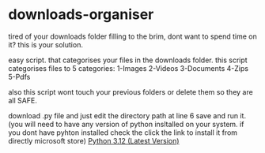 # downloads-organiser
tired of your downloads folder filling to the brim, dont want to spend time on it? this is your solution.

easy script. that categorises your files in the downloads folder.
this script categorises files to 5 categories:
1-Images
2-Videos
3-Documents
4-Zips
5-Pdfs

also this script wont touch your previous folders or delete them so they are all SAFE.

download .py file and just edit the directory path at line 6 save and run it.(you will need to have any 
version of python insltalled on your system. if you dont have pyhton installed check the click the link 
to install it from directly microsoft store)
[Python 3.12 (Latest Version)](https://apps.microsoft.com/detail/python-3-12/9NCVDN91XZQP?hl=tr-tr&gl=TR)

